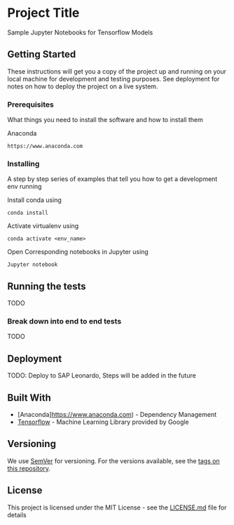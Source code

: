 # Project Title

Sample Jupyter Notebooks for Tensorflow Models

## Getting Started

These instructions will get you a copy of the project up and running on your local machine for development and testing purposes. See deployment for notes on how to deploy the project on a live system.

### Prerequisites

What things you need to install the software and how to install them

Anaconda
```
https://www.anaconda.com
```

### Installing

A step by step series of examples that tell you how to get a development env running

Install conda using

```
conda install
```

Activate virtualenv using

```
conda activate <env_name>
```

Open Corresponding notebooks in Jupyter using

```
Jupyter notebook
```

## Running the tests

TODO

### Break down into end to end tests

TODO

## Deployment

TODO: Deploy to SAP Leonardo, Steps will be added in the future

## Built With

* [Anaconda]https://www.anaconda.com) - Dependency Management
* [Tensorflow](https://www.tensorflow.org/) - Machine Learning Library provided by Google


## Versioning

We use [SemVer](http://semver.org/) for versioning. For the versions available, see the [tags on this repository](https://github.com/your/project/tags). 

## License

This project is licensed under the MIT License - see the [LICENSE.md](LICENSE.md) file for details

